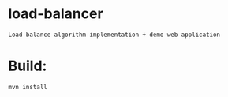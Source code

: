 # load-balancer
	Load balance algorithm implementation + demo web application

# Build:
	mvn install

